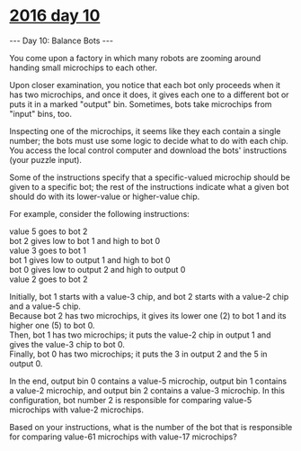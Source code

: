 # [2016 day 10](https://adventofcode.com/2016/day/10)

--- Day 10: Balance Bots ---

You come upon a factory in which many robots are zooming around handing small microchips to each other.



Upon closer examination, you notice that each bot only proceeds when it has two microchips, and once it does, it gives each one to a different bot or puts it in a marked "output" bin. Sometimes, bots take microchips from "input" bins, too.



Inspecting one of the microchips, it seems like they each contain a single number; the bots must use some logic to decide what to do with each chip. You access the local control computer and download the bots' instructions (your puzzle input).



Some of the instructions specify that a specific-valued microchip should be given to a specific bot; the rest of the instructions indicate what a given bot should do with its lower-value or higher-value chip.



For example, consider the following instructions:



value 5 goes to bot 2\
bot 2 gives low to bot 1 and high to bot 0\
value 3 goes to bot 1\
bot 1 gives low to output 1 and high to bot 0\
bot 0 gives low to output 2 and high to output 0\
value 2 goes to bot 2



Initially, bot 1 starts with a value-3 chip, and bot 2 starts with a value-2 chip and a value-5 chip.\
Because bot 2 has two microchips, it gives its lower one (2) to bot 1 and its higher one (5) to bot 0.\
Then, bot 1 has two microchips; it puts the value-2 chip in output 1 and gives the value-3 chip to bot 0.\
Finally, bot 0 has two microchips; it puts the 3 in output 2 and the 5 in output 0.



In the end, output bin 0 contains a value-5 microchip, output bin 1 contains a value-2 microchip, and output bin 2 contains a value-3 microchip. In this configuration, bot number 2 is responsible for comparing value-5 microchips with value-2 microchips.



Based on your instructions, what is the number of the bot that is responsible for comparing value-61 microchips with value-17 microchips?




